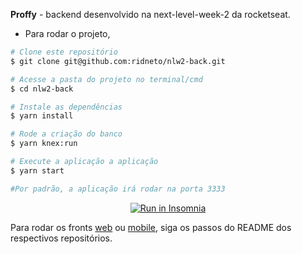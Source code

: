 <strong>Proffy</strong> - backend desenvolvido na next-level-week-2 da rocketseat.

- Para rodar o projeto,

```bash
# Clone este repositório
$ git clone git@github.com:ridneto/nlw2-back.git

# Acesse a pasta do projeto no terminal/cmd
$ cd nlw2-back

# Instale as dependências
$ yarn install

# Rode a criação do banco
$ yarn knex:run

# Execute a aplicação a aplicação
$ yarn start

#Por padrão, a aplicação irá rodar na porta 3333
```

<p align="center">
  <a href="https://github.com/ridneto/nlw2-back/blob/master/insomnia_urls.json" target="_blank"><img src="https://insomnia.rest/images/run.svg" alt="Run in Insomnia"></a>
</p>

Para rodar os fronts <a target="_blank" href="https://github.com/ridneto/nlw2-web">web</a> ou <a target="_blank" href="https://github.com/ridneto/nlw2-mobile">mobile</a>, siga os passos do README dos respectivos repositórios.
